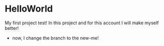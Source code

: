 # HelloWorld
My first project test!
In this project and for this account I will make myself better!


+ now, I change the branch to the new-me!
